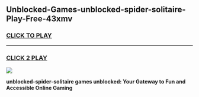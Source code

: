 
## Unblocked-Games-unblocked-spider-solitaire-Play-Free-43xmv
<h3>
<a href="https://premium76.site?title=unblocked-spider-solitaire&ref=21A">CLICK TO PLAY</a></h3>
<hr>

<h3>
<a href="https://premium76.site?title=unblocked-spider-solitaire&ref=21A">CLICK 2 PLAY</a>
  
</h3>

<a href="https://premium76.site?title=unblocked-spider-solitaire&ref=21A"><img src="https://clearcache.store/games.png"></a>


**unblocked-spider-solitaire games unblocked: Your Gateway to Fun and Accessible Online Gaming**
